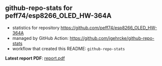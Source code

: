 ## github-repo-stats for peff74/esp8266_OLED_HW-364A

- statistics for repository https://github.com/peff74/esp8266_OLED_HW-364A
- managed by GitHub Action: https://github.com/jgehrcke/github-repo-stats
- workflow that created this README: `github-repo-stats`

**Latest report PDF**: [report.pdf](https://github.com/peff74/esp8266_OLED_HW-364A/raw/github-repo-stats/peff74/esp8266_OLED_HW-364A/latest-report/report.pdf)

